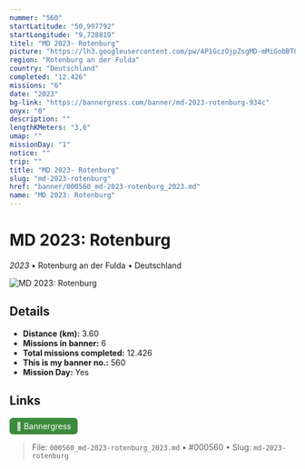 ```yaml
---
nummer: "560"
startLatitude: "50,997792"
startLongitude: "9,728819"
titel: "MD 2023- Rotenburg"
picture: "https://lh3.googleusercontent.com/pw/AP1GczOjpZsgMD-mMiGobBTO4KvjV6z8q7rn4SVvCMi8_orZbYT_wJiSFfG_JlVH4LVZeati8k7cCa75HGbbP37Yv0xkUjdM4ZzwknjuAN6XDuPg31Vm_UJt8a6HTlqmssaJS2s6WDdYceiW6A84i6At7z8M-A"
region: "Rotenburg an der Fulda"
country: "Deutschland"
completed: "12.426"
missions: "6"
date: "2023"
bg-link: "https://bannergress.com/banner/md-2023-rotenburg-934c"
onyx: "0"
description: ""
lengthKMeters: "3,6"
umap: ""
missionDay: "1"
notice: ""
trip: ""
title: "MD 2023- Rotenburg"
slug: "md-2023-rotenburg"
href: "banner/000560_md-2023-rotenburg_2023.md"
name: "MD 2023: Rotenburg"
---
```

# MD 2023: Rotenburg

*2023* • Rotenburg an der Fulda • Deutschland

![MD 2023: Rotenburg](https://lh3.googleusercontent.com/pw/AP1GczOjpZsgMD-mMiGobBTO4KvjV6z8q7rn4SVvCMi8_orZbYT_wJiSFfG_JlVH4LVZeati8k7cCa75HGbbP37Yv0xkUjdM4ZzwknjuAN6XDuPg31Vm_UJt8a6HTlqmssaJS2s6WDdYceiW6A84i6At7z8M-A)



## Details
- **Distance (km):** 3.60
- **Missions in banner:** 6
- **Total missions completed:** 12.426
- **This is my banner no.:** 560
- **Mission Day:** Yes




## Links
<a href="https://bannergress.com/banner/md-2023-rotenburg-934c" target="_blank" style="display:inline-block;margin-right:8px;padding:6px 12px;background:#3c8b3c;color:#fff;text-decoration:none;border-radius:6px;">🔗 Bannergress</a>



> File: `000560_md-2023-rotenburg_2023.md`
> • #000560
> • Slug: `md-2023-rotenburg`
